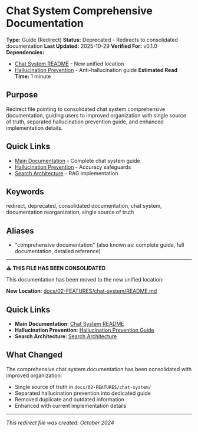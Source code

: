 # Chat System Comprehensive Documentation

**Type:** Guide (Redirect)
**Status:** Deprecated - Redirects to consolidated documentation
**Last Updated:** 2025-10-29
**Verified For:** v0.1.0
**Dependencies:**
- [Chat System README](../02-FEATURES/chat-system/README.md) - New unified location
- [Hallucination Prevention](GUIDE_HALLUCINATION_PREVENTION.md) - Anti-hallucination guide
**Estimated Read Time:** 1 minute

## Purpose
Redirect file pointing to consolidated chat system comprehensive documentation, guiding users to improved organization with single source of truth, separated hallucination prevention guide, and enhanced implementation details.

## Quick Links
- [Main Documentation](../02-FEATURES/chat-system/README.md) - Complete chat system guide
- [Hallucination Prevention](GUIDE_HALLUCINATION_PREVENTION.md) - Accuracy safeguards
- [Search Architecture](../01-ARCHITECTURE/ARCHITECTURE_SEARCH_SYSTEM.md) - RAG implementation

## Keywords
redirect, deprecated, consolidated documentation, chat system, documentation reorganization, single source of truth

## Aliases
- "comprehensive documentation" (also known as: complete guide, full documentation, detailed reference)

---

**⚠️ THIS FILE HAS BEEN CONSOLIDATED**

This documentation has been moved to the new unified location:

**New Location**: [docs/02-FEATURES/chat-system/README.md](./02-FEATURES/chat-system/README.md)

## Quick Links

- **Main Documentation**: [Chat System README](./02-FEATURES/chat-system/README.md)
- **Hallucination Prevention**: [Hallucination Prevention Guide](./02-GUIDES/GUIDE_HALLUCINATION_PREVENTION.md)
- **Search Architecture**: [Search Architecture](./SEARCH_ARCHITECTURE.md)

## What Changed

The comprehensive chat system documentation has been consolidated with improved organization:
- Single source of truth in `docs/02-FEATURES/chat-system/`
- Separated hallucination prevention into dedicated guide
- Removed duplicate and outdated information
- Enhanced with current implementation details

---

*This redirect file was created: October 2024*
